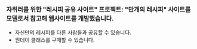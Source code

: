 ### 자취러를 위한 "레시피 공유 사이트" 프로젝트: "만개의 레시피" 사이트를 모델로서 참고해 웹사이트를 개발했습니다. 

- 자신만의 레시피를 다른 사람들과 공유할 수 있습니다.
- 원데이 클래스를 구매할 수 있습니다.
